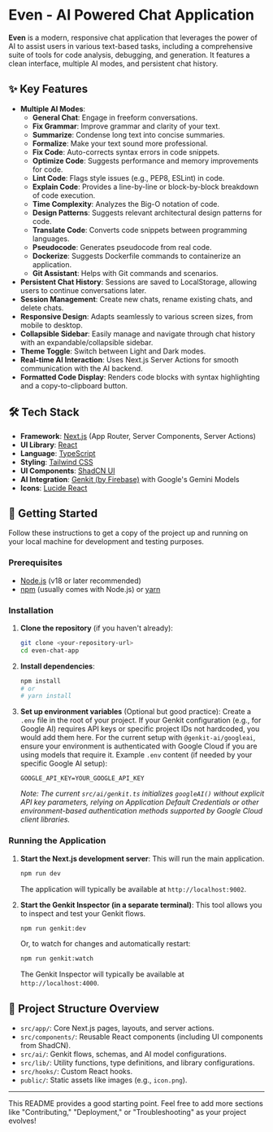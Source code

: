 # Even - AI Powered Chat Application

**Even** is a modern, responsive chat application that leverages the power of AI to assist users in various text-based tasks, including a comprehensive suite of tools for code analysis, debugging, and generation. It features a clean interface, multiple AI modes, and persistent chat history.

<!-- Optional: Add a screenshot or GIF of your application here -->
<!-- ![Even App Screenshot](https://placehold.co/800x450.png?text=Even+App+Screenshot) -->
<!-- To add a real screenshot:
1. Take a screenshot of your app.
2. Upload it to this repository (e.g., in an `assets` folder or directly in the root).
3. Replace the placeholder URL above with the path to your image, e.g., `./screenshot.png`.
-->

## ✨ Key Features

*   **Multiple AI Modes**:
    *   **General Chat**: Engage in freeform conversations.
    *   **Fix Grammar**: Improve grammar and clarity of your text.
    *   **Summarize**: Condense long text into concise summaries.
    *   **Formalize**: Make your text sound more professional.
    *   **Fix Code**: Auto-corrects syntax errors in code snippets.
    *   **Optimize Code**: Suggests performance and memory improvements for code.
    *   **Lint Code**: Flags style issues (e.g., PEP8, ESLint) in code.
    *   **Explain Code**: Provides a line-by-line or block-by-block breakdown of code execution.
    *   **Time Complexity**: Analyzes the Big-O notation of code.
    *   **Design Patterns**: Suggests relevant architectural design patterns for code.
    *   **Translate Code**: Converts code snippets between programming languages.
    *   **Pseudocode**: Generates pseudocode from real code.
    *   **Dockerize**: Suggests Dockerfile commands to containerize an application.
    *   **Git Assistant**: Helps with Git commands and scenarios.
*   **Persistent Chat History**: Sessions are saved to LocalStorage, allowing users to continue conversations later.
*   **Session Management**: Create new chats, rename existing chats, and delete chats.
*   **Responsive Design**: Adapts seamlessly to various screen sizes, from mobile to desktop.
*   **Collapsible Sidebar**: Easily manage and navigate through chat history with an expandable/collapsible sidebar.
*   **Theme Toggle**: Switch between Light and Dark modes.
*   **Real-time AI Interaction**: Uses Next.js Server Actions for smooth communication with the AI backend.
*   **Formatted Code Display**: Renders code blocks with syntax highlighting and a copy-to-clipboard button.

## 🛠️ Tech Stack

*   **Framework**: [Next.js](https://nextjs.org/) (App Router, Server Components, Server Actions)
*   **UI Library**: [React](https://reactjs.org/)
*   **Language**: [TypeScript](https://www.typescriptlang.org/)
*   **Styling**: [Tailwind CSS](https://tailwindcss.com/)
*   **UI Components**: [ShadCN UI](https://ui.shadcn.com/)
*   **AI Integration**: [Genkit (by Firebase)](https://firebase.google.com/docs/genkit) with Google's Gemini Models
*   **Icons**: [Lucide React](https://lucide.dev/)

## 🚀 Getting Started

Follow these instructions to get a copy of the project up and running on your local machine for development and testing purposes.

### Prerequisites

*   [Node.js](https://nodejs.org/) (v18 or later recommended)
*   [npm](https://www.npmjs.com/) (usually comes with Node.js) or [yarn](https://yarnpkg.com/)

### Installation

1.  **Clone the repository** (if you haven't already):
    ```bash
    git clone <your-repository-url>
    cd even-chat-app
    ```

2.  **Install dependencies**:
    ```bash
    npm install
    # or
    # yarn install
    ```

3.  **Set up environment variables** (Optional but good practice):
    Create a `.env` file in the root of your project. If your Genkit configuration (e.g., for Google AI) requires API keys or specific project IDs not hardcoded, you would add them here. For the current setup with `@genkit-ai/googleai`, ensure your environment is authenticated with Google Cloud if you are using models that require it.
    Example `.env` content (if needed by your specific Google AI setup):
    ```env
    GOOGLE_API_KEY=YOUR_GOOGLE_API_KEY
    ```
    *Note: The current `src/ai/genkit.ts` initializes `googleAI()` without explicit API key parameters, relying on Application Default Credentials or other environment-based authentication methods supported by Google Cloud client libraries.*

### Running the Application

1.  **Start the Next.js development server**:
    This will run the main application.
    ```bash
    npm run dev
    ```
    The application will typically be available at `http://localhost:9002`.

2.  **Start the Genkit Inspector (in a separate terminal)**:
    This tool allows you to inspect and test your Genkit flows.
    ```bash
    npm run genkit:dev
    ```
    Or, to watch for changes and automatically restart:
    ```bash
    npm run genkit:watch
    ```
    The Genkit Inspector will typically be available at `http://localhost:4000`.

## 📁 Project Structure Overview

*   `src/app/`: Core Next.js pages, layouts, and server actions.
*   `src/components/`: Reusable React components (including UI components from ShadCN).
*   `src/ai/`: Genkit flows, schemas, and AI model configurations.
*   `src/lib/`: Utility functions, type definitions, and library configurations.
*   `src/hooks/`: Custom React hooks.
*   `public/`: Static assets like images (e.g., `icon.png`).

---

This README provides a good starting point. Feel free to add more sections like "Contributing," "Deployment," or "Troubleshooting" as your project evolves!
